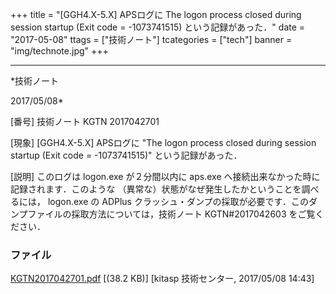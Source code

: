 ﻿+++
title = "[GGH4.X-5.X] APSログに The logon process closed during session startup (Exit code = -1073741515) という記録があった．"
date = "2017-05-08"
ttags = ["技術ノート"]
tcategories = ["tech"]
banner = "img/technote.jpg"
+++

-----------------------------------------------------------------------------------------------------------------------------

*技術ノート

2017/05/08*


[番号]
技術ノート KGTN 2017042701

[現象]
[GGH4.X-5.X] APSログに "The logon process closed during session
startup (Exit code = -1073741515)" という記録があった．

[説明]
このログは logon.exe が２分間以内に aps.exe
へ接続出来なかった時に記録されます．このような
（異常な）状態がなぜ発生したかということを調べるには， logon.exe の
ADPlus
クラッシュ・ダンプの採取が必要です．このダンプファイルの採取方法については，技術ノート
KGTN#2017042603 をご覧ください．


### ファイル





[KGTN2017042701.pdf](http://techreport.kitasp.net/attachments/download/3553/KGTN2017042701.pdf)
 [(38.2 KB)] [kitasp 技術センター, 2017/05/08
14:43]
